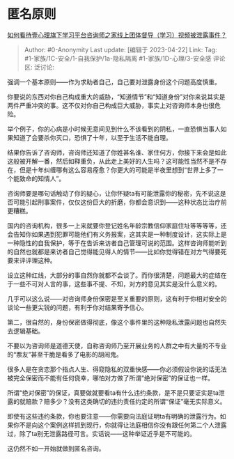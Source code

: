 # 匿名原则
[如何看待壹心理旗下学习平台咨询师之家线上团体督导（学习）视频被泄露事件？](https://www.zhihu.com/question/418734509/answer/2995211687)

> Author: #0-Anonymity
> Last update: [编辑于 2023-04-22]
> Link:
> Tag: #1-家族/1C-安全/1-自我保护/1a-隐私隔离 #1-家族/1D-心理/3-安全感
> 评论区:
> 泛讨论:

强调一个基本原则——作为求助者自己，自己要对泄露身份这个问题高度慎重。

你要说的东西对你自己构成重大的威胁，“知道情节”和“知道身份”对你来说其实是两件严重冲突的事。这不仅对你自己构成巨大威胁，事实上对咨询师本身也很危险。

举个例子，你的心病是小时候无意间见到什么不该看到的阴私，一直恐惧当事人如果知道了会要杀你灭口，恐惧了十年，以至于生活不能自理。

结果你告诉了咨询师，咨询师还知道了你姓甚名谁、家住何方，你接下来会是如此这般被开解一番，然后如释重负，从此走上美好的人生吗？这可能性当然不是不存在，但是十年纠缠哪有这么容易痊愈？你更大的可能是半夜里想到“世界上多了一个能致命的知情人”。

咨询师要是哪句话触动了你的疑心，让你怀疑ta有可能泄露你的秘密，先不说这是否可能引起刑事案件，仅仅这份巨大的折磨，你都会意识到——这种状态比治疗前更糟糕。

国内的咨询机构，很多一上来就要你登记姓名年龄宗教信仰家庭住址等等等等，还会告知你如果遇到犯罪可能他们有义务报案，这其实是一种制度设计，这实际上是一种隐性的自我保护，等于在告诉来访者自己管理可说的范围。这样咨询师能听到的自然也就都是来访者自己觉得能见得人的情节——比如你觉得错在对方气得要死要来评评理这种。

设立这种红线，大部分的事自然你就都不会谈了。而你很清楚，问题最大的症结在于一些不可对人言的事，这些事不提、不知，对方的意见其实是没什么意义的。

几乎可以这么说——对咨询师身份保密是至关重要的原则，这有利于你相对安全的谈论一些更尖锐的问题，有利于你对结果寄予信心。

第二，很自然的，身份保密做得彻底，像这个事件里的这种隐私泄露问题也自然失去逻辑基础。

不要以为咨询师是道德天使，自称咨询师乃至开展业务的人群之中有大量的不专业的“票友”甚至干脆是看多了电影的胡闹鬼。

很多人是在贪恋那个指点人生、得窥隐私的双重快感——你必须假设你说的话无法被完全保密而不能有任何侥幸，哪怕对方做了所谓“绝对保密”的保证也一样。

所谓“绝对保密”的保证，真要做就要看ta有什么违约条款，是不是只要证实是ta泄露的就赔款？赔多少？没有这类确切的违约责任约定的所谓“保证”毫无实际意义。

即使有这些违约条款，你也要注意——你需要向法庭证明ta有明确的泄露行为。如果你不是向这个案例这样抓到现行，你就得让法庭相信你没有跟任何第二个人泄露过，除了ta别无泄露路径可言。实话说——这种举证近乎是不可能的。

这仍然不如一开始就做到匿名咨询。
